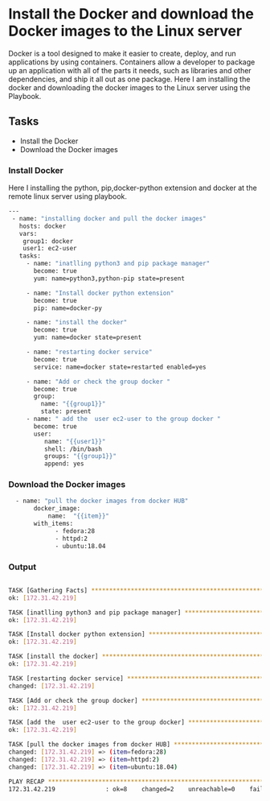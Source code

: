 # Install the Docker and download the Docker images to the Linux server

Docker is a tool designed to make it easier to create, deploy, and run applications by using containers. Containers allow a developer to
package up an application with all of the parts it needs, such as libraries and other dependencies, and ship it all out as one package. 
Here I am installing the docker and downloading the docker images to the Linux server using the Playbook.

## Tasks

- Install the Docker
- Download the Docker images

### Install Docker
Here I installing the python, pip,docker-python extension and docker at the remote linux server using playbook.

```bash
---
 - name: "installing docker and pull the docker images"
   hosts: docker
   vars:
    group1: docker
    user1: ec2-user
   tasks:
     - name: "inatlling python3 and pip package manager"
       become: true
       yum: name=python3,python-pip state=present

     - name: "Install docker python extension"
       become: true
       pip: name=docker-py

     - name: "install the docker"
       become: true
       yum: name=docker state=present

     - name: "restarting docker service"
       become: true
       service: name=docker state=restarted enabled=yes

     - name: "Add or check the group docker "
       become: true
       group:
         name: "{{group1}}"
         state: present
     - name: " add the  user ec2-user to the group docker "
       become: true
       user:
          name: "{{user1}}"
          shell: /bin/bash
          groups: "{{group1}}"
          append: yes
```

### Download the Docker images

```bash
  - name: "pull the docker images from docker HUB"
       docker_image:
           name:  "{{item}}"
       with_items:
             - fedora:28
             - httpd:2
             - ubuntu:18.04
```

### Output

```bash

TASK [Gathering Facts] ********************************************************************************************************************************************************************************************
ok: [172.31.42.219]

TASK [inatlling python3 and pip package manager] ******************************************************************************************************************************************************************
ok: [172.31.42.219]

TASK [Install docker python extension] ****************************************************************************************************************************************************************************
ok: [172.31.42.219]

TASK [install the docker] *****************************************************************************************************************************************************************************************
ok: [172.31.42.219]

TASK [restarting docker service] **********************************************************************************************************************************************************************************
changed: [172.31.42.219]

TASK [Add or check the group docker] ******************************************************************************************************************************************************************************
ok: [172.31.42.219]

TASK [add the  user ec2-user to the group docker] *****************************************************************************************************************************************************************
ok: [172.31.42.219]

TASK [pull the docker images from docker HUB] *********************************************************************************************************************************************************************
changed: [172.31.42.219] => (item=fedora:28)
changed: [172.31.42.219] => (item=httpd:2)
changed: [172.31.42.219] => (item=ubuntu:18.04)

PLAY RECAP ********************************************************************************************************************************************************************************************************
172.31.42.219              : ok=8    changed=2    unreachable=0    failed=0

```
